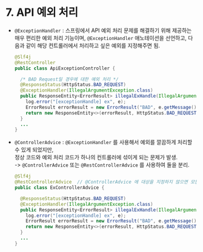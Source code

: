 # 7. API 예외 처리
  - `@ExceptionHandler` : 스프링에서 API 예외 처리 문제를 해결하기 위해 제공하는 매우 편리한 예외 처리 기능이며,
    `@ExceptionHandler` 애노테이션을 선언하고, 다음과 같이 해당 컨트롤러에서 처리하고 싶은 예외를 지정해주면 됨.

    ``` java
    @Slf4j
    @RestController
    public class ApiExceptionController {

      /* BAD Request일 경우에 대한 예외 처리 */
      @ResponseStatus(HttpStatus.BAD_REQUEST)
      @ExceptionHandler(IllegalArgumentException.class)
      public ResponseEntity<ErrorResult> illegalExHandle(IllegalArgumentException e) {
        log.error("[exceptionHandle] ex", e);
        ErrorResult errorResult = new ErrorResult("BAD", e.getMessage());
        return new ResponseEntity<>(errorResult, HttpStatus.BAD_REQUEST);
      }
      ...
    }
    ```
    
  - `@ControllerAdvice` : `@ExceptionHandler` 를 사용해서 예외를 깔끔하게 처리할 수 있게 되었지만,  
    정상 코드와 예외 처리 코드가 하나의 컨트롤러에 섞이게 되는 문제가 발생.  
    -> `@ControllerAdvice` 또는 `@RestControllerAdvice` 를 사용하여 둘을 분리.  

    ``` java
    @Slf4j
    @RestControllerAdvice  // @ControllerAdvice 에 대상을 지정하지 않으면 모든 컨트롤러에 적용.
    public class ExControllerAdvice {
    
      @ResponseStatus(HttpStatus.BAD_REQUEST)
      @ExceptionHandler(IllegalArgumentException.class)
      public ResponseEntity<ErrorResult> illegalExHandle(IllegalArgumentException e) {
        log.error("[exceptionHandle] ex", e);
        ErrorResult errorResult = new ErrorResult("BAD", e.getMessage());
        return new ResponseEntity<>(errorResult, HttpStatus.BAD_REQUEST);
      }
      ...
    }
    ```
